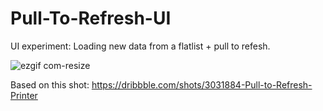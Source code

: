 # Pull-To-Refresh-UI

UI experiment: Loading new data from a flatlist + pull to refesh.

![ezgif com-resize](https://user-images.githubusercontent.com/63067465/87989580-2d4e2a00-cada-11ea-9880-741fd7553413.gif)



Based on this shot: https://dribbble.com/shots/3031884-Pull-to-Refresh-Printer
